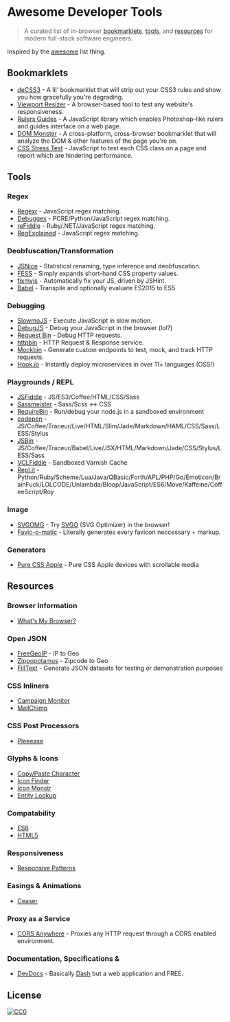 # Awesome Developer Tools

> A curated list of in-browser [bookmarklets](#bookmarklets), [tools](#tools), and [resources](#resources) for modern full-stack software engineers.

Inspired by the [awesome](https://github.com/sindresorhus/awesome) list thing.

## Bookmarklets

* [deCSS3](https://github.com/davatron5000/deCSS3/) - A lil' bookmarklet that will strip out your CSS3 rules and show you how gracefully you're degrading.
* [Viewport Resizer](http://lab.maltewassermann.com/viewport-resizer/) - A browser-based tool to test any website's responsiveness.
* [Rulers Guides](http://mark-rolich.github.io/RulersGuides.js/) - A JavaScript library which enables Photoshop-like rulers and guides interface on a web page.
* [DOM Monster](http://mir.aculo.us/dom-monster/) - A cross-platform, cross-browser bookmarklet that will analyze the DOM & other features of the page you're on.
* [CSS Stress Test](https://github.com/andyedinborough/stress-css) - JavaScript to test each CSS class on a page and report which are hindering performance.

## Tools

### Regex
* [Regexr](http://www.regexr.com/) - JavaScript regex matching.
* [Debuggex](https://www.debuggex.com/) - PCRE/Python/JavaScript regex matching.
* [reFiddle](http://refiddle.com/) - Ruby/.NET/JavaScript regex matching.
* [RegExplained](http://leaverou.github.io/regexplained/) - JavaScript regex matching.

### Deobfuscation/Transformation
* [JSNice](http://www.jsnice.org/) - Statistical renaming, type inference and deobfuscation.
* [FESS](http://www.fess.me/) - Simply expands short-hand CSS property values.
* [fixmyjs](http://goatslacker.github.io/fixmyjs.com/) - Automatically fix your JS, driven by JSHint.
* [Babel](https://babeljs.io/repl/) - Transpile and optionally evaluate ES2015 to ES5

### Debugging
* [SlowmoJS](http://toolness.github.io/slowmo-js/) - Execute JavaScript in slow motion.
* [DebugJS](http://debugjs.com/) - Debug your JavaScript in the browser (lol?)
* [Request Bin](http://requestb.in/) - Debug HTTP requests.
* [httpbin](http://httpbin.org/) - HTTP Request & Response service.
* [Mockbin](http://mockbin.com/) - Generate custom endpoints to test, mock, and track HTTP requests.
* [Hook.io](https://hook.io/) - Instantly deploy microservices in over 11+ languages (OSS!)

### Playgrounds / REPL
* [JSFiddle](http://jsfiddle.net/) - JS/ES3/Coffee/HTML/CSS/Sass
* [Sassmeister](http://sassmeister.com/) - Sass/Scss <-> CSS
* [RequireBin](http://requirebin.com/) - Run/debug your node.js in a sandboxed environment
* [codepen](http://codepen.io/) - JS/Coffee/Traceur/Live/HTML/Slim/Jade/Markdown/HAML/CSS/Sass/LESS/Stylus
* [JSBin](http://jsbin.com/) - JS/Coffee/Traceur/Babel/Live/JSX/HTML/Markdown/Jade/CSS/Stylus/LESS/Sass
* [VCLFiddle](http://www.vclfiddle.net/) - Sandboxed Varnish Cache
* [Repl.it](http://repl.it/) - Python/Ruby/Scheme/Lua/Java/QBasic/Forth/APL/PHP/Go/Emoticon/BrainFuck/LOLCODE/Unlambda/Bloop/JavaScript/ES6/Move/Kaffeine/CoffeeScript/Roy

### Image
* [SVGOMG](https://jakearchibald.github.io/svgomg/) - Try [SVGO](https://github.com/svg/svgo) (SVG Optimizer) in the browser!
* [Favic-o-matic](http://www.favicomatic.com/) - Literally generates every favicon neccessary + markup.

### Generators
* [Pure CSS Apple](http://purecssapple.com/) - Pure CSS Apple devices with scrollable media

## Resources

### Browser Information
* [What's My Browser?](http://www.whatsmybrowser.org/)

### Open JSON
* [FreeGeoIP](http://freegeoip.net/json/127.0.0.1) - IP to Geo
* [Zippopotamus](http://zippopotam.us/) - Zipcode to Geo
* [FillText](http://filltext.com/) - Generate JSON datasets for testing or demonstration purposes

### CSS Inliners
* [Campaign Monitor](http://inliner.cm/)
* [MailChimp](http://templates.mailchimp.com/resources/inline-css/)

### CSS Post Processors
* [Pleeease](http://pleeease.io/play/)

### Glyphs & Icons
* [Copy/Paste Character](http://copypastecharacter.com/)
* [Icon Finder](https://www.iconfinder.com/)
* [Icon Monstr](http://iconmonstr.com/)
* [Entity Lookup](http://entity-lookup.leftlogic.com)

### Compatability
* [ES6](http://kangax.github.io/compat-table/es6/) 
* [HTML5](http://html5please.com/)

### Responsiveness
* [Responsive Patterns](http://bradfrost.github.io/this-is-responsive/patterns.html)

### Easings & Animations
* [Ceaser](http://matthewlein.com/ceaser/)

### Proxy as a Service
* [CORS Anywhere](https://cors-anywhere.herokuapp.com/) - Proxies any HTTP request through a CORS enabled environment.

### Documentation, Specifications & 
* [DevDocs](http://devdocs.io/) - Basically [Dash](https://kapeli.com/dash) but a web application and FREE.

## License

[![CC0](http://i.creativecommons.org/p/zero/1.0/88x31.png)](http://creativecommons.org/publicdomain/zero/1.0/)
